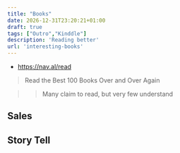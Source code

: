 ```yaml
---
title: "Books"
date: 2026-12-31T23:20:21+01:00
draft: true
tags: ["Outro","Kinddle"]
description: 'Reading better'
url: 'interesting-books'
---
```


* https://nav.al/read

> Read the Best 100 Books Over and Over Again

> > Many claim to read, but very few understand

## Sales

<!-- 
sell yourself -->


<!-- 
## sell yourself

A successful brand combines three actions: intentional creation, consistent delivery and selling yourself to the public. However, you have to know what kind of brand you want to embody before you sell anything.
“Do you know what you want and where you want to be?”

You probably have many positive, sellable attributes that could work as a brand. Start with narrowing down those traits and interests to the ones that matter most and choosing a single message. If you try to sell two seemingly disconnected brands at once, such as a computer salesman who also has a personal fitness side hustle, you will end up sending mixed messages and dilute your brand’s power.

Instead, look for ways to incorporate all the parts of your multifaceted persona, so that they **enhance each other** rather than clash against each other. 

This reminded me of the *skill transfer* effect - basically our abilities that we have learned in one aparentlly non connected area of our life, are applied to contexts that are different from the one in which they were originally learned.

For example, if you like fitness but also want to run a consulting firm, brand yourself not by what you do, but by who you are. Use your top traits such as hardworking, curious or dedicated to define your brand.

## Create a blueprint for your brand.

If you leave your brand to chance, you let others define your image, which can severely reduce your chances of getting the job, success or lifestyle that you want. Carefully shaping your brand, and defining how you present yourself in every type of situation, puts control back in your corner.

“Every good salesperson understands that you have to know your product inside and out and make a plan to sell every aspect of it.”
To build an effective brand, you must have a plan. You need a blueprint that is thoroughly researched and honestly reflects your capabilities. To start, follow these four steps:

* Pinpoint how you see yourself – Do you see certain aspects of yourself, such as your religion, race or gender, as important to your identity? Which core values, such as honesty, resonate with you?
* Identify how you want your life to look – What are your goals? Do you want to have kids, create a business or invent the next big thing?
* Consider what you don’t want – Sometimes your dreams don’t match your reality. You may want to be a poet, but if you hate public speaking, it won’t work. Think about the things you don’t like doing and how they might affect your brand.
* Focus on what you want – Nobody is good at everything. Pick what’s important to you and what you can do well, and focus solely on those things.
* Your brand should also reflect what’s unique about you. Ask others what traits they think of when you come to mind. These qualities help differentiate you from the competition and provide authenticity to your brand. For instance, if people already think of you as an extrovert, branding yourself as a people person will come easily, because it’s already a natural fit.

Remember, your brand needs to last a long time, so whatever you pick needs to be sustainable. While changing brands isn’t impossible, like Vera Wang who went from a figure skater to fashion designer, it does mean starting over from scratch. So, choose wisely.


## Sell your brand in five steps

If you want to sell your brand successfully, then you need to plan like a professional. That means taking an overview of the territory into which you will introduce your brand and creating a map to where you want to go. Like any top salesperson, follow these five steps for success:

* “Plan for the sale” – Get an overall look at the steps you will need to take. What are your top selling points? To whom would they appeal? Where can you find those people? How will you make them notice or remember you?
* “Look for opportunities to sell your brand” – Start talking to people about your brand, your goals and where you want to go. Like planting seeds, the more people you talk to, the more your brand will circulate. Before you know it, those seeds will grow into opportunities.
* “Establish trust with the people you want to buy your brand” – Be consistent with your brand. Build trust through reliability.
* “Ask for what you want” – Your hard work is great, but it won’t speak for you. You need to advocate for yourself and tell others what you want. Don’t be “too proud to accept help.” You need others’ referrals to build credibility and their support to make your life easier.
* “Follow up with consistency and gratitude” – If somebody helps you grow, or lands you a great job, thank them. Don’t just use words; make sure you deliver on your brand’s promises. -->


<!-- 
### The Punch Line -->

<!-- Reference to lda-ml-ab.md - AB|TEsTING.md -->



<!-- 
"Unlock Exclusive Insights: Subscribe Now!"
This CTA creates a sense of exclusivity and urgency, implying that the user will gain access to valuable information that others might not have.

"Stay in the Loop: Get Our Weekly Newsletter!"
This CTA emphasizes the regularity and relevance of the content, suggesting that the user will be kept up-to-date with the latest news and trends.

"Join Our Community of Experts: Subscribe Today!"
This CTA positions the newsletter as a valuable resource for industry professionals, enticing users to join a community of like-minded individuals.

"Don't Miss Out: Get the Latest News Delivered to Your Inbox!"
This CTA plays on the fear of missing out (FOMO), suggesting that users may miss important information if they don't subscribe.

"Your Path to Success Starts Here: Subscribe for Tips and Strategies!"
This CTA implies that the newsletter will provide actionable advice and guidance to help users achieve their goals.

"Get a Competitive Edge: Sign Up for Our Newsletter!"
This CTA positions the newsletter as a tool for gaining an advantage over competitors, appealing to users' desire to excel in their field.

"Free Bonus: Subscribe Now and Get Our Exclusive E-Book!"
This CTA offers an additional incentive for users to subscribe, providing them with a free gift in exchange for their subscription. -->




<!-- 
neuromarketing
brainfluence
the persuasion code -->

<!-- 
80% of the new products in the market fail

Attention is costly - The conscious brain processes only 40 of the 11 million bits of information your senses provide your brain every second.

**QUOTE**: we understand the world by looking at it - The persuasion Code 

People experience the world with all of their five senses. More than 70% of the body’s sense receptors are located in the eyes; visual processing involves one-fourth of the brain. Advertising and **marketing messages must delight the eye**.

That is the part where a [good UI of your product ](BI....?) can make the difference.


The punch line
Call to Action

YOU centered

* claim - pain - gain

Pains are buying behaviour drivers -->

## Story Tell

<!-- 
Data storytelling in analytics is important because it helps to uncover insights from data that might otherwise go unnoticed, and also helps to communicate those insights to others in a more engaging and memorable way. By presenting data in the form of a narrative, we can make the insights more relatable and understandable to a wider range of people. This is especially important in the world of business, where decisions need to be made based on data and insights, but not everyone may have the technical expertise to fully understand the underlying data.

Furthermore, data storytelling has been shown to be more effective at communicating insights and influencing decisions than simply presenting data in a spreadsheet or chart. By providing context and meaning to the data, data storytelling can help decision-makers better understand the implications of the data and make more informed decisions based on those insights. Overall, data storytelling is a powerful tool that can help organizations unlock the full potential of their data and use it to drive better decision-making and business outcomes. -->

<!-- 
story telling with data -->

<!-- In your analytics career, 
 -->

<!-- Data interacts with narratives and systems in the following ways:
* Data shapes a strategic narrative – Whether you’re segmenting customers or developing brand stories, data provides context to shape and share stories.
* Data visualizations deliver the story – In formats such as data journalism, data-inspired social media campaigns and analyst reports, organizations use data visualizations to deliver powerful stories.
* Data provides macro insights – Humans or AI interpret big-picture patterns in data to form an insight, which provides the basis for a story.
* Data shapes processes – Using visually prepared data – via dashboards – systems emerge that enable the control of workflows, processes and states by detecting anomalies and monitoring systems. -->


<!-- ### The Echo Chambers

When society embraces disruptive new scientific theories, philosopher Thomas Kuhn explains that such changes demand a “paradigm shift”: People must debate and agree upon a new narrative before replacing the old one. Today, however, people often only engage with those who share their opinions. Digital channels have returned humans to a cave-like existence: Only a small social bubble within an echo chamber shares a given person’s view of reality.

“The multiplicity of digital channels allows us to avoid self-awareness and surround ourselves with the people (or machines, it is not always certain) who share our opinions.” 

Individuals that hold opposing viewpoints on reality encourage, criticize, and adjust one another's ideas, influencing economic and human behavior. Different narratives, like an epidemic, may infect and alter communities, according to Shiller. The validity of a narrative has no bearing on its "contagion rate." Viral tales capture attention, look cohesive, and fit readily into existing narratives.

-->